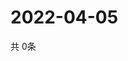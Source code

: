 # 2022-04-05
  共 0条

  <!-- BEGIN -->
  <!-- 最后更新时间Tue Apr 05 2022 10:06:49 GMT+0000 (Coordinated Universal Time) -->
  
  <!-- END -->
  
  